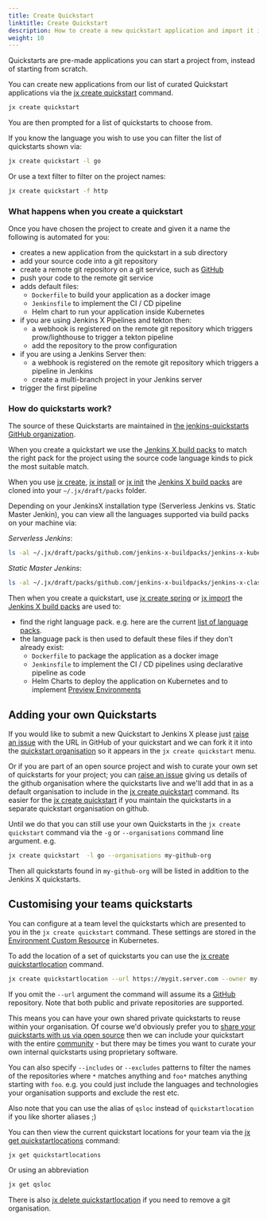 ```yaml
---
title: Create Quickstart
linktitle: Create Quickstart
description: How to create a new quickstart application and import it into Jenkins X
weight: 10
---
```


Quickstarts are pre-made applications you can start a project from, instead of starting from scratch.

You can create new applications from our list of curated Quickstart applications via the [jx create quickstart](/commands/jx_create_quickstart) command.


```sh
jx create quickstart
```

You are then prompted for a list of quickstarts to choose from.

If you know the language you wish to use you can filter the list of quickstarts shown via:

```sh
jx create quickstart -l go
```

Or use a text filter to filter on the project names:

```sh
jx create quickstart -f http
```

### What happens when you create a quickstart

Once you have chosen the project to create and given it a name the following is automated for you:

* creates a new application from the quickstart in a sub directory
* add your source code into a git repository
* create a remote git repository on a git service, such as [GitHub](https://github.com)
* push your code to the remote git service
* adds default files:
  * `Dockerfile` to build your application as a docker image
  * `Jenkinsfile` to implement the CI / CD pipeline
  * Helm chart to run your application inside Kubernetes
* if you are using Jenkins X Pipelines and tekton then:
  * a webhook is registered on the remote git repository which triggers prow/lighthouse to trigger a tekton pipeline
  * add the repository to the prow configuration
* if you are using a Jenkins Server then:  
  * a webhook is registered on the remote git repository which triggers a pipeline in Jenkins
  * create a multi-branch project in your Jenkins server
* trigger the first pipeline

### How do quickstarts work?

The source of these Quickstarts are maintained in [the jenkins-quickstarts GitHub organization](https://github.com/jenkins-x-quickstarts).

When you create a quickstart we use the [Jenkins X build packs](https://github.com/jenkins-x-buildpacks/jenkins-x-kubernetes) to match the right pack for the project using the source code language kinds to pick the most suitable match.

When you use [jx create](/docs/getting-started/setup/create-cluster/), [jx install](/docs/managing-jx/common-tasks/install-on-cluster/) or [jx init](/commands/jx_init/) the [Jenkins X build packs](https://github.com/jenkins-x-buildpacks/jenkins-x-kubernetes) are cloned into your `~/.jx/draft/packs` folder.

Depending on your JenkinsX installation type (Serverless Jenkins vs. Static Master Jenkin), you can view all the languages supported via build packs on your machine via:

*Serverless Jenkins*:
```sh
ls -al ~/.jx/draft/packs/github.com/jenkins-x-buildpacks/jenkins-x-kubernetes/packs
```

*Static Master Jenkins*:
```sh
ls -al ~/.jx/draft/packs/github.com/jenkins-x-buildpacks/jenkins-x-classic/packs
```

Then when you create a quickstart, use [jx create spring](/docs/using-jx/common-tasks/create-spring/) or [jx import](developing/import/) the [Jenkins X build packs](https://github.com/jenkins-x-buildpacks/jenkins-x-kubernetes) are used to:

* find the right language pack. e.g. here are the current [list of language packs](https://github.com/jenkins-x-buildpacks/jenkins-x-kubernetes/tree/master/packs).
* the language pack is then used to default these files if they don't already exist:
  * `Dockerfile` to package the application as a docker image
  * `Jenkinsfile` to implement the CI / CD pipelines using declarative pipeline as code
  * Helm Charts to deploy the application on Kubernetes and to implement [Preview Environments](/docs/concepts/features/#preview-environments)

## Adding your own Quickstarts

If you would like to submit a new Quickstart to Jenkins X please just [raise an issue](https://github.com/jenkins-x/jx/issues/new?labels=quickstart&title=Add%20quickstart&body=Please%20add%20this%20github%20quickstart:) with the URL in GitHub of your quickstart and we can fork it it into the [quickstart organisation](https://github.com/jenkins-x-quickstarts) so it appears in the `jx create quickstart` menu.

Or if you are part of an open source project and wish to curate your own set of quickstarts for your project; you can [raise an issue](https://github.com/jenkins-x/jx/issues/new?labels=quickstart&title=Add%20quickstart&body=Please%20add%20this%20github%20quickstart:) giving us details of the github organisation where the quickstarts live and we'll add that in as a default organisation to include in the [jx create quickstart](/commands/jx_create_quickstart) command. Its easier for the [jx create quickstart](/commands/jx_create_quickstart) if you maintain the quickstarts in a separate quickstart organisation on github.

Until we do that you can still use your own Quickstarts in the `jx create quickstart` command via the `-g` or `--organisations` command line argument. e.g.

```sh
jx create quickstart  -l go --organisations my-github-org
```

Then all quickstarts found in `my-github-org` will be listed in addition to the Jenkins X quickstarts.

## Customising your teams quickstarts

You can configure at a team level the quickstarts which are presented to you in the `jx create quickstart` command. These settings are stored in the [Environment Custom Resource](/docs/reference/components/custom-resources/) in Kubernetes.

To add the location of a set of quickstarts you can use the [jx create quickstartlocation](/commands/jx_create_quickstartlocation/) command.


```sh
jx create quickstartlocation --url https://mygit.server.com --owner my-quickstarts
```

If you omit the `--url` argument the command will assume its a [GitHub](https://github.com/) repository. Note that both public and private repositories are supported.

This means you can have your own shared private quickstarts to reuse within your organisation. Of course we'd obviously prefer you to [share your quickstarts with us via open source](https://github.com/jenkins-x/jx/issues/new?labels=quickstart&title=Add%20quickstart&body=Please%20add%20this%20github%20quickstart:) then we can include your quickstart with the entire [community](/community) - but there may be times you want to curate your own internal quickstarts using proprietary software.

You can also specify `--includes` or `--excludes` patterns to filter the names of the repositories where `*` matches anything and `foo*` matches anything starting with `foo`. e.g. you could just include the languages and technologies your organisation supports and exclude the rest etc.

Also note that you can use the alias of `qsloc` instead of `quickstartlocation` if you like shorter aliases ;)

You can then view the current quickstart locations for your team via the [jx get quickstartlocations](/commands/jx_get_quickstartlocations/) command:

```sh
jx get quickstartlocations
```

Or using an abbreviation

```sh
jx get qsloc
```

There is also [jx delete quickstartlocation](/commands/jx_delete_quickstartlocation/) if you need to remove a git organisation.

